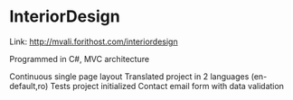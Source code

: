 # InteriorDesign
Link: http://mvali.forithost.com/interiordesign

Programmed in C#, MVC architecture

Continuous single page layout
Translated project in 2 languages (en-default,ro)
Tests project initialized
Contact email form  with data validation
